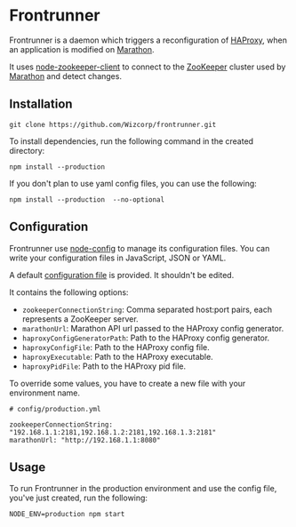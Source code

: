 # Frontrunner

Frontrunner is a daemon which triggers a reconfiguration of [HAProxy](http://haproxy.1wt.eu/),
when an application is modified on [Marathon](https://github.com/mesosphere/marathon).

It uses [node-zookeeper-client](https://github.com/alexguan/node-zookeeper-client)
to connect to the [ZooKeeper](http://zookeeper.apache.org/) cluster
used by [Marathon](https://github.com/mesosphere/marathon) and detect changes.

## Installation

    git clone https://github.com/Wizcorp/frontrunner.git

To install dependencies, run the following command in the created directory:

    npm install --production

If you don't plan to use yaml config files, you can use the following:

    npm install --production  --no-optional

## Configuration

Frontrunner use [node-config](https://github.com/lorenwest/node-config) to manage its configuration files.
You can write your configuration files in JavaScript, JSON or YAML.

A default [configuration file](config/default.json) is provided.
It shouldn't be edited.

It contains the following options:
* `zookeeperConnectionString`: Comma separated host:port pairs,
each represents a ZooKeeper server.
* `marathonUrl`: Marathon API url passed to the HAProxy config generator.
* `haproxyConfigGeneratorPath`: Path to the HAProxy config generator.
* `haproxyConfigFile`: Path to the HAProxy config file.
* `haproxyExecutable`: Path to the HAProxy executable.
* `haproxyPidFile`: Path to the HAProxy pid file.

To override some values, you have to create a new file with your environment name.

    # config/production.yml

    zookeeperConnectionString: "192.168.1.1:2181,192.168.1.2:2181,192.168.1.3:2181"
    marathonUrl: "http://192.168.1.1:8080"


## Usage

To run Frontrunner in the production environment and use the config file, you've just created, run the following:

    NODE_ENV=production npm start
